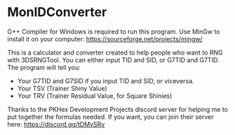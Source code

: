 # MonIDConverter

G++ Compiler for Windows is required to run this program.
Use MinGw to install it on your computer: https://sourceforge.net/projects/mingw/

This is a calculator and converter created to help people who want to RNG with 3DSRNGTool.
You can either input TID and SID, or G7TID and G7TID. The program will tell you:

- Your G7TID and G7SID if you input TID and SID, or viceversa.
- Your TSV (Trainer Shiny Value)
- Your TRV (Trainer Residual Value, for Square Shinies)

Thanks to the PKHex Development Projects discord server for helping me to put together the formulas needed.
If you want, you can join their server here: https://discord.gg/tDMvSRv
